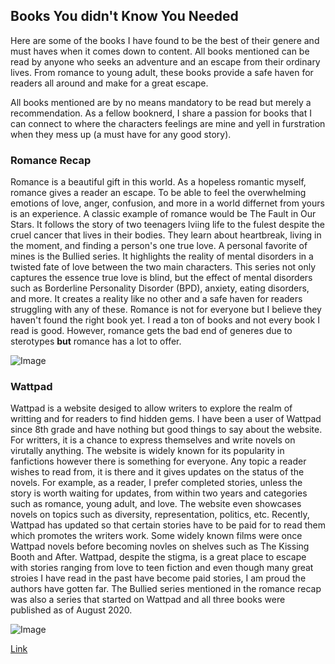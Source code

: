 ## Books You didn't Know You Needed

Here are some of the books I have found to be the best of their genere and must haves when it comes down to content. All books mentioned can be read by anyone who seeks an adventure and an escape from their ordinary lives. From romance to young adult, these books provide a safe haven for readers all around and make for a great escape. 

All books mentioned are by no means mandatory to be read but merely a recommendation. As a fellow booknerd, I share a passion for books that I can connect to where the characters feelings are mine and yell in furstration when they mess up (a must have for any good story).
### Romance Recap

Romance is a beautiful gift in this world. As a hopeless romantic myself, romance gives a reader an escape. To be able to feel the overwhelming emotions of love, anger, confusion, and more in a world differnet from yours is an experience. A classic example of romance would be The Fault in Our Stars. It follows the story of two teenagers lviing life to the fulest despite the cruel cancer that lives in their bodies. They learn about heartbreak, living in the moment, and finding a person's one true love. A personal favorite of mines is the Bullied series. It highlights the reality of mental disorders in a twisted fate of love between the two main characters. This series not only captures the essence true love is blind, but the effect of mental disorders such as Borderline Personality Disorder (BPD), anxiety, eating disorders, and more. It creates a reality like no other and a safe haven for readers struggling with any of these. Romance is not for everyone but I believe they haven't found the right book yet. I read a ton of books and not every book I read is good. However, romance gets the bad end of generes due to sterotypes **but** romance has a lot to offer. 

![Image](https://www.eharmony.co.uk/dating-advice/wp-content/uploads/2018/04/whatislove-960x640.jpg)

### **Wattpad** 

Wattpad is a website desiged to allow writers to explore the realm of writting and for readers to find hidden gems. I have been a user of Wattpad since 8th grade and have nothing but good things to say about the website. For writters, it is a chance to express themselves and write novels on virutally anything. The website is widely known for its popularity in fanfictions however there is something for everyone. Any topic a reader wishes to read from, it is there and it gives updates on the status of the novels. For example, as a reader, I prefer completed stories, unless the story is worth waiting for updates, from within two years and categories such as romance, young adult, and love. The website even showcases novels on topics such as diversity, representation, politics, etc. Recently, Wattpad has updated so that certain stories have to be paid for to read them which promotes the writers work. Some widely known films were once Wattpad novels before becoming novles on shelves such as The Kissing Booth and After. Wattpad, despite the stigma, is a great place to escape with stories ranging from love to teen fiction and even though many great stroies I have read in the past have become paid stories, I am proud the authors have gotten far. The Bullied series mentioned in the romance recap was also a series that started on Wattpad and all three books were published as of August 2020. 

![Image](https://media-exp1.licdn.com/dms/image/C4E1BAQG8YBVf4DtLrg/company-background_10000/0?e=2159024400&v=beta&t=hOiRmmvUEwRPPoLTeKpdAWvOaXRL0JqoWK0e0WFxYCE)


[Link](https://www.wattpad.com/) 




